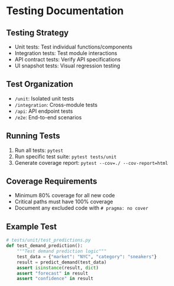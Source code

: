 # Testing Documentation

## Testing Strategy
- Unit tests: Test individual functions/components
- Integration tests: Test module interactions
- API contract tests: Verify API specifications
- UI snapshot tests: Visual regression testing

## Test Organization
- `/unit`: Isolated unit tests
- `/integration`: Cross-module tests
- `/api`: API endpoint tests
- `/e2e`: End-to-end scenarios

## Running Tests
1. Run all tests: `pytest`
2. Run specific test suite: `pytest tests/unit`
3. Generate coverage report: `pytest --cov=./ --cov-report=html`

## Coverage Requirements
- Minimum 80% coverage for all new code
- Critical paths must have 100% coverage
- Document any excluded code with `# pragma: no cover`

## Example Test
```python
# tests/unit/test_predictions.py
def test_demand_prediction():
    """Test demand prediction logic"""
    test_data = {"market": "NYC", "category": "sneakers"}
    result = predict_demand(test_data)
    assert isinstance(result, dict)
    assert "forecast" in result
    assert "confidence" in result